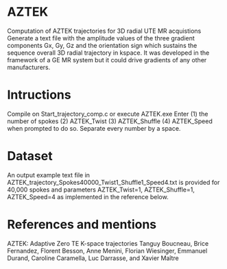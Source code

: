 # AZTEK
Computation of AZTEK trajectories for 3D radial UTE MR acquistions
Generate a text file with the amplitude values of the three gradient components Gx, Gy, Gz and the orientation sign which sustains the sequence overall 3D radial trajectory in kspace. It was developed in the framework of a GE MR system but it could drive gradients of any other manufacturers. 

# Intructions
Compile on Start_trajectory_comp.c or execute AZTEK.exe
Enter (1) the number of spokes (2) AZTEK_Twist (3) AZTEK_Shuffle (4) AZTEK_Speed when prompted to do so. Separate every number by a space.

# Dataset
An output example text file in 
AZTEK_trajectory_Spokes40000_Twist1_Shuffle1_Speed4.txt 
is provided for 40,000 spokes and parameters AZTEK_Twist=1, AZTEK_Shuffle=1, AZTEK_Speed=4 as implemented in the reference below.

# References and mentions
AZTEK: Adaptive Zero TE K-space trajectories
Tanguy Boucneau, Brice Fernandez, Florent Besson, Anne Menini, Florian Wiesinger, Emmanuel Durand, Caroline Caramella, Luc Darrasse, and Xavier Maître

